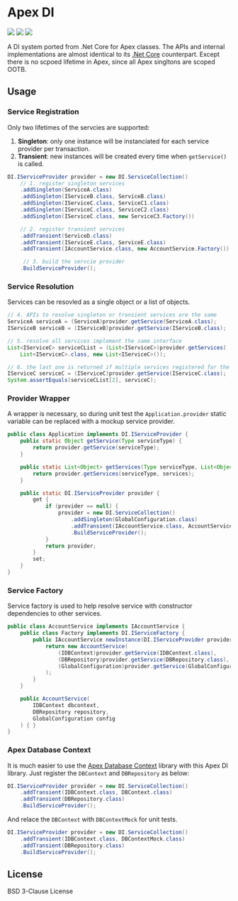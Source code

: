 # Apex DI

![](https://img.shields.io/badge/version-1.1-brightgreen.svg) ![](https://img.shields.io/badge/build-passing-brightgreen.svg) ![](https://img.shields.io/badge/coverage-85%25-brightgreen.svg)

A DI system ported from .Net Core for Apex classes. The APIs and internal implementations are almost identical to its [.Net Core](https://docs.microsoft.com/en-us/aspnet/core/fundamentals/dependency-injection?view=aspnetcore-3.1) counterpart. Except there is no scpoed lifetime in Apex, since all Apex singltons are scoped OOTB.

## Usage

### Service Registration

Only two lifetimes of the servcies are supported:

1. **Singleton**: only one instance will be instanciated for each service provider per transaction.
2. **Transient**: new instances will be created every time when `getService()` is called.

```java
DI.IServiceProvider provider = new DI.ServiceCollection()
    // 1. register singleton services
    .addSingleton(ServiceA.class)
    .addSingleton(IServiceB.class, ServiceB.class)
    .addSingleton(IServiceC.class, ServiceC1.class)
    .addSingleton(IServiceC.class, ServiceC2.class)
    .addSingleton(IServiceC.class, new ServiceC3.Factory())

    // 2. register transient services
    .addTransient(ServiceD.class)
    .addTransient(IServiceE.class, ServiceE.class)
    .addTransient(IAccountService.class, new AccountService.Factory())

     // 3. build the servcie provider
    .BuildServiceProvider();
```

### Service Resolution

Services can be resovled as a single object or a list of objects.

```java
// 4. APIs to resolve singleton or transient services are the same
ServiceA serviceA = (ServiceA)provider.getService(ServiceA.class);
IServiceB serviceB = (IServiceB)provider.getService(IServiceB.class);

// 5. resolve all services implement the same interface
List<IServiceC> serviceCList = (List<IServiceC>)provider.getServices(
    List<IServiceC>.class, new List<IServiceC>());

// 6. the last one is returned if multiple services registered for the same interface
IServiceC serviceC = (IServiceC)provider.getService(IServiceC.class);
System.assertEquals(serviceCList[2], serviceC);
```

### Provider Wrapper

A wrapper is necessary, so during unit test the `Application.provider` static variable can be replaced with a mockup service provider.

```java
public class Application implements DI.IServiceProvider {
    public static Object getService(Type serviceType) {
        return provider.getService(serviceType);
    }

    public static List<Object> getServices(Type serviceType, List<Object> services) {
        return provider.getServices(serviceType, services);
    }

    public static DI.IServiceProvider provider {
        get {
            if (provider == null) {
                provider = new DI.ServiceCollection()
                    .addSingleton(GlobalConfiguration.class)
                    .addTransient(IAccountService.class, AccountService.class)
                    .BuildServiceProvider();
            }
            return provider;
        }
        set;
    }
}
```

### Service Factory

Service factory is used to help resolve service with constructor dependencies to other services.

```java
public class AccountService implements IAccountService {
    public class Factory implements DI.IServiceFactory {
        public IAccountService newInstance(DI.IServiceProvider provider) {
            return new AccountService(
                (IDBContext)provider.getService(IDBContext.class),
                (DBRepository)provider.getService(DBRepository.class),
                (GlobalConfiguration)provider.getService(GlobalConfiguration.class)
            );
        }
    }

    public AccountService(
        IDBContext dbcontext,
        DBRepository repository,
        GlobalConfiguration config
    ) { }
}
```

### Apex Database Context

It is much easier to use the [Apex Database Context](https://github.com/apexfarm/ApexDatabaseContext) library with this Apex DI library. Just register the `DBContext` and `DBRepository` as below:

```java
DI.IServiceProvider provider = new DI.ServiceCollection()
    .addTransient(IDBContext.class, DBContext.class)
    .addTransient(DBRepository.class)
    .BuildServiceProvider();
```
And relace the `DBContext` with `DBContextMock` for unit tests.

```java
DI.IServiceProvider provider = new DI.ServiceCollection()
    .addTransient(IDBContext.class, DBContextMock.class)
    .addTransient(DBRepository.class)
    .BuildServiceProvider();
```

## License

BSD 3-Clause License
